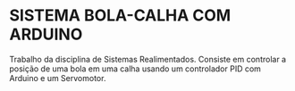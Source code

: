 <H1> SISTEMA BOLA-CALHA COM ARDUINO </H1>
Trabalho da disciplina de Sistemas Realimentados. Consiste em controlar a posição de uma bola em uma calha usando um controlador PID com Arduino e um Servomotor.
